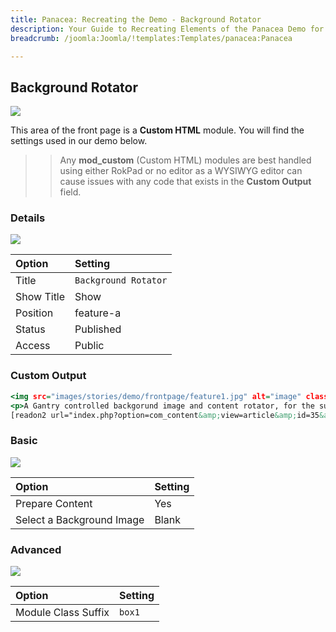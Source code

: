 ```yaml
---
title: Panacea: Recreating the Demo - Background Rotator
description: Your Guide to Recreating Elements of the Panacea Demo for Joomla
breadcrumb: /joomla:Joomla/!templates:Templates/panacea:Panacea

---
```


Background Rotator
-----

![][demo]

This area of the front page is a **Custom HTML** module. You will find the settings used in our demo below.

>> Any **mod_custom** (Custom HTML) modules are best handled using either RokPad or no editor as a WYSIWYG editor can cause issues with any code that exists in the **Custom Output** field.

### Details

![][demo2]

| Option     | Setting              |
| :--------- | :------------------  |
| Title      | `Background Rotator` |
| Show Title | Show                 |
| Position   | feature-a            |
| Status     | Published            |
| Access     | Public               |

### Custom Output

~~~ .html
<img src="images/stories/demo/frontpage/feature1.jpg" alt="image" class="feature-img" width="101" height="69" />
<p>A Gantry controlled backgorund image and content rotator, for the sub-header area.</p>
[readon2 url="index.php?option=com_content&amp;view=article&amp;id=35&amp;Itemid=108"]Learn More[/readon2]
~~~

### Basic

![][demo3]

| Option                    | Setting |
| :------------------------ | :------ |
| Prepare Content           | Yes     |
| Select a Background Image | Blank   |

### Advanced

![][demo4]

| Option              | Setting |
| :------------------ | :------ |
| Module Class Suffix | `box1`  |

[demo]: assets/demo_1.jpeg
[demo2]: assets/demo_1a.jpeg
[demo3]: assets/demo_1b.jpeg
[demo4]: assets/demo_1c.jpeg
